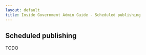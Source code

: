 ```yaml
---
layout: default
title: Inside Government Admin Guide - Scheduled publishing
---
```


## Scheduled publishing

TODO